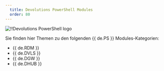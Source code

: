 ```yaml
---
  title: Devolutions PowerShell Modules
  order: 80
---
```

![!!Devolutions PowerShell logo](https://webdevolutions.blob.core.windows.net/images/projects/server/logos/server-color-shadow.svg)  

Sie finden hier Themen zu den folgenden {{ de.PS }} Modules-Kategorien:  

* {{ de.RDM }} 
* {{ de.DVLS }} 
* {{ de.DGW }}
* {{ de.DHUB }}
